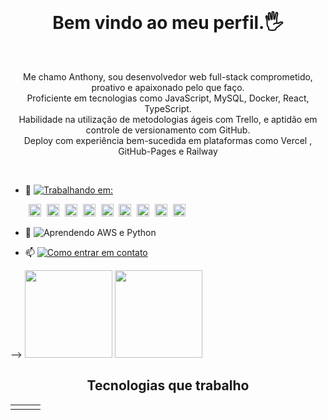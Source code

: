<h1 align="center" style="margin-top: 1rem"> Bem vindo ao meu perfil.🖐️</h1>

<br>
<p align="center"> Me chamo Anthony, sou desenvolvedor web full-stack comprometido, proativo e apaixonado pelo que faço.<br>
Proficiente em tecnologias como JavaScript, MySQL, Docker, React, TypeScript. <br>
Habilidade na utilização de metodologias ágeis com Trello, e aptidão em controle de versionamento com GitHub.<br>
Deploy com experiência bem-sucedida em plataformas como Vercel , GitHub-Pages e Railway
</p>
<br>

- 🔭 <a href= "https://github.com/anthony-steffen/my-finance-app">
  <img src= "https://img.shields.io/badge/Atualmente%20trabalhando%20em:-My%20Finance%20App-blue?style=flat&logo=react&logoColor=white&color=cyan" alt="Trabalhando em:">
  </a>

  <img src="../anthony-steffen/assets/Vercel.png" style=" ; width:20px ; margin-left:5px"/>

  <img src="../anthony-steffen/assets/react-color.svg" style=" ; width:20px ; margin-left:5px"/>
  <img src="../anthony-steffen/assets/reactrouter-color.svg" style=" ; width:20px ; margin-left:5px"/>
  <img src="../anthony-steffen/assets/reacthookform-color.svg" style=" ; width:20px ; margin-left:5px"/>
  <img src="../anthony-steffen/assets/Vite-Dark.svg" style=" ; width:20px ; margin-left:5px"/>
  <img src="../anthony-steffen/assets/bootstrap-color.svg" style=" ; width:20px ; margin-left:5px"/>
  <img src="../anthony-steffen/assets/css3-color.svg" style=" ; width:20px ; margin-left:5px"/>
  <img src="../anthony-steffen/assets/html5-color.svg" style=" ; width:20px ; margin-left:5px"/>
  <img src="../anthony-steffen/assets/github.svg" style=" ; width:20px ; margin-left:5px"/>

<!-- <img src="https://skillicons.dev/icons?i=javascript,react,css,bootstrap,vite,github" style=" ; width:150px ; margin-left:5px"/> -->

- 🌱 <img src="https://img.shields.io/badge/Atualmente Aprendendo-AWS%20e%20Python-blue?style=flat&logo=amazon-aws&logoColor=white&color=232F3E" alt="Aprendendo AWS e Python">

- 📫 <a href="mailto:anthony.steffen@outlook.com.br" style="margin: 0px">
  <img src="https://img.shields.io/badge/Como entrar em contato-%20Outlook-blue?style=flat&logo=microsoft-outlook&logoColor=white&color=0078D4" alt="Como entrar em contato">
  </a>

</div> -->
<!-- GITHUB STATUS -->
<!-- <div align="center"> -->
  <img height="140em" src="https://github-readme-stats.vercel.app/api?username=anthony-steffen&show_icons=true&theme=dark&include_all_commits=true&count_private=true"/>
  <img height="140em" src="https://github-readme-stats.vercel.app/api/top-langs/?username=anthony-steffen&layout=compact&langs_count=10&theme=dark"/>
</div><br>

<!-- <div> -->
  <h2 align="center"> Tecnologias que trabalho</h2>
</div>
<table><tr><td valign="top" align="center" width="33%">

<!-- ### Frontend

<div align="center">
<img src="https://devicon-website.vercel.app/api/javascript/original.svg"style="margin: 10px ; width:50px"/>
<img src="https://devicon-website.vercel.app/api/typescript/original.svg"style="margin: 10px ; width:50px"/>
<img src="https://devicon-website.vercel.app/api/react/original.svg" style="margin: 10px ; width:50px"/>
<img src="https://devicon-website.vercel.app/api/redux/original.svg" style="margin: 10px ; width:50px"/>
<img src="https://devicon-website.vercel.app/api/html5/plain-wordmark.svg" style="margin: 10px ; width:50px"/>
<img src="https://devicon-website.vercel.app/api/css3/plain-wordmark.svg" style="margin: 10px ; width:50px"/>
<img src="https://devicon-website.vercel.app/api/sass/original.svg" style="margin: 10px ; width:50px"/>
<img src="https://cdn.jsdelivr.net/gh/devicons/devicon/icons/bootstrap/bootstrap-original.svg" style="width: 60px; margin: 10px"/>
<img src="https://skillicons.dev/icons?i=github" style="margin: 10px"/>
<img src="https://skillicons.dev/icons?i=vite" style="margin: 10px"/>
<img src="https://skillicons.dev/icons?i=jest" style="margin: 10px"/>

</div>

</td><td valign="top" align="center" width="33%">

### Backend

<div align="center">
<img src="https://cdn.jsdelivr.net/gh/devicons/devicon/icons/nodejs/nodejs-plain.svg" style="width: 50px ; margin: 10px"/>
<img src="https://cdn.jsdelivr.net/gh/devicons/devicon/icons/docker/docker-original.svg" style="width: 50px ; margin: 10px"/>
<img src="https://cdn.jsdelivr.net/gh/devicons/devicon/icons/mysql/mysql-original-wordmark.svg" style="width: 50px ; margin: 10px"/>
<img src="https://skillicons.dev/icons?i=express"style="margin: 5px"/>
<img src="https://cdn.jsdelivr.net/gh/devicons/devicon/icons/python/python-original-wordmark.svg" style="width: 50px ; margin: 10px"/>
<img src="https://cdn.jsdelivr.net/gh/devicons/devicon/icons/mongodb/mongodb-original-wordmark.svg" style="width: 50px ; margin: 10px"/>
</div>

</td><td valign="top" align="center" width="33%">

### Outras

<div align="center">
<img src="https://cdn.jsdelivr.net/gh/devicons/devicon/icons/amazonwebservices/amazonwebservices-plain-wordmark.svg" style="width: 50px"/>
<a href="https://www.linux.org/"><img style="margin: 10px" src="https://profilinator.rishav.dev/skills-assets/linux-original.svg" alt="Linux" height="50" /></a>
<img src="https://github.com/anthony-steffen/anthony-steffen/blob/main/assets/Vercel.png?raw=true" style="width: 80px ; margin: 10px">
<a href="https://github.com/"><img style="margin: 10px" src="https://profilinator.rishav.dev/skills-assets/git-scm-icon.svg" alt="Git" height="50" /></a>
<img src="https://cdn.jsdelivr.net/gh/devicons/devicon/icons/trello/trello-plain-wordmark.svg" style="width: 80px"/>
</div>
</td></tr></table>

<div align="left">
<h2 align="center"> Conecte-se comigo</h2>
</div>
<div>

[![Instagram](https://img.shields.io/badge/Instagram-E4405F?style=for-the-badge&logo=instagram&logoColor=white)](https://www.instagram.com/_anthony.steffen_)
[![Linkeding](https://img.shields.io/badge/LinkedIn-0077B5?style=for-the-badge&logo=linkedin&logoColor=white)](https://www.linkedin.com/in/anthony-steffen-dev/)
[![Twiter](https://img.shields.io/badge/Twitter-1DA1F2?style=for-the-badge&logo=twitter&logoColor=white)](https://twitter.com/4nth0ny_Steffen)
[![Facebook](https://img.shields.io/badge/Facebook-1877F2?style=for-the-badge&logo=facebook&logoColor=white)](https://www.facebook.com/anthony.steffen/)
[![Whatsapp](https://img.shields.io/badge/Whatsapp-25D366?style=for-the-badge&logo=whatsapp&logoColor=white)](https://api.whatsapp.com/send?phone=5584991423988&text=Ol%C3%A1%2C%20Anthony%20Steffen%20!)
[![GitHub](https://img.shields.io/badge/GitHub-100000?style=for-the-badge&logo=github&logoColor=white)](https://github.com/anthony-steffen)

</div> -->
